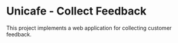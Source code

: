# Unicafe - Collect Feedback

This project implements a web application for collecting customer feedback.
